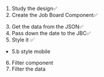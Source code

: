 <!-- ToDo -->
1. Study the design✅
2. Create the Job Board Component✅
<!-- we will use useEffect just to puth the data in it  -->
3. Get the data from the JSON✅
4. Pass down the date to the JBC✅
5. Style it ✅
- 5.b style mobile
6. Filter component
7. Filter the data